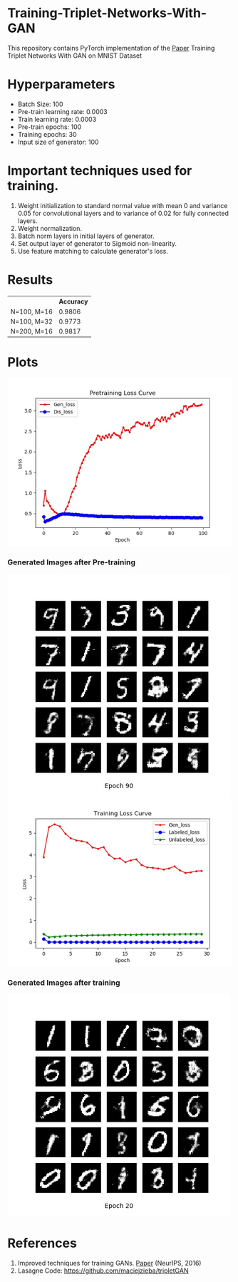# Training-Triplet-Networks-With-GAN
This repository contains PyTorch implementation of the [Paper](https://arxiv.org/pdf/1704.02227.pdf) Training Triplet Networks With GAN on MNIST Dataset



# Hyperparameters

- Batch Size: 100 <br />
- Pre-train learning rate: 0.0003
- Train learning rate: 0.0003
- Pre-train epochs: 100
- Training epochs: 30
- Input size of generator: 100



# Important techniques used for training.
1. Weight initialization to standard normal value with mean 0 and variance 0.05 for convolutional layers and to variance of 0.02 for fully connected layers. <br />
2. Weight normalization.
3. Batch norm layers in initial layers of generator.
4. Set output layer of generator to Sigmoid non-linearity. 
5. Use feature matching to calculate generator's loss. 


# Results

<table>
  <tr>
    <th></th>
    <th>Accuracy</th>
  </tr>
  <tr>
    <td>N=100, M=16</td>
    <td>0.9806</td>
  </tr>
  <tr>
    <td>N=100, M=32</td>
    <td>0.9773</td>
  </tr>
  <tr>
    <td>N=200, M=16</td>
    <td>0.9817</td>
  </tr>
</table>



# Plots

![Pre-train Loss Curve](https://github.com/07Agarg/Training-Triplet-Networks-With-GAN/blob/master/RESULT/PretrainLossCurve.jpg)

### Generated Images after Pre-training

![Generated Images after Pre-training](https://github.com/07Agarg/Training-Triplet-Networks-With-GAN/blob/master/RESULT/Generated_Images_GANS_90.jpg)
![Training Loss Curve](https://github.com/07Agarg/Training-Triplet-Networks-With-GAN/blob/master/RESULT/train/TrainLossCurve.jpg)

### Generated Images after training

![Generated Images after training](https://github.com/07Agarg/Training-Triplet-Networks-With-GAN/blob/master/RESULT/train/Generated_Images_GANS_20.jpg)



# References
1. Improved techniques for training GANs. [Paper](https://arxiv.org/pdf/1606.03498.pdf) (NeurIPS, 2016)
2. Lasagne Code: https://github.com/maciejzieba/tripletGAN
